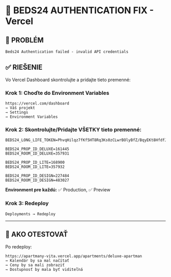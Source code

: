 # 🔧 BEDS24 AUTHENTICATION FIX - Vercel

## 🚨 PROBLÉM
```
Beds24 Authentication failed - invalid API credentials
```

## ✅ RIEŠENIE

Vo Vercel Dashboard skontrolujte a pridajte tieto premenné:

### Krok 1: Choďte do Environment Variables
```
https://vercel.com/dashboard
→ Váš projekt
→ Settings
→ Environment Variables
```

### Krok 2: Skontrolujte/Pridajte VŠETKY tieto premenné:

```
BEDS24_LONG_LIFE_TOKEN=PhvqHilqz7fKf5HT8Rq3Ks0zCLwrBOlyBfZ/BqyEKt8HfdfJYLRudz2/v2+WoZZdl7DPIyaPsd6nSGVzedFdVhYoFQn/oZTrX9xVrajrkwKBInhZ9fA9VXIRYEagRsVb6oqylGGn+PtnE+qDhNFAvA==

BEDS24_PROP_ID_DELUXE=161445
BEDS24_ROOM_ID_DELUXE=357931

BEDS24_PROP_ID_LITE=168900
BEDS24_ROOM_ID_LITE=357932

BEDS24_PROP_ID_DESIGN=227484
BEDS24_ROOM_ID_DESIGN=483027
```

**Environment pre každú:** ✅ Production, ✅ Preview

### Krok 3: Redeploy
```
Deployments → Redeploy
```

---

## 🧪 AKO OTESTOVAŤ

Po redeploy:
```
https://apartmany-vita.vercel.app/apartments/deluxe-apartman
→ Kalendár by sa mal načítať
→ Ceny by sa mali zobraziť
→ Dostupnosť by mala byť viditeľná
```
